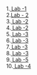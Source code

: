 1.<a href="https://github.com/Akshay3306/23CSBTB-27/blob/main/LAB_1.ipynb"> Lab -1</a><br>
2.<a href ="https://github.com/Akshay3306/23CSBTB-27/blob/main/LAB2.ipynb">Lab - 2</a><br>
3.<a href ="https://github.com/Akshay3306/23CSBTB-27/blob/main/BFS.ipynb"> Lab -2 </a><br>
4.<a href ="https://github.com/Akshay3306/23CSBTB-27/blob/main/Untitled6.ipynb"> Lab -2</a><br>
5.<a href ="https://github.com/Akshay3306/23CSBTB-27/blob/main/lab3"> Lab -3</a><br>
6.<a href ="https://github.com/Akshay3306/23CSBTB-27/blob/main/lab3"> Lab -3</a><br>
7.<a href ="https://github.com/Akshay3306/23CSBTB-27/blob/main/lab3"> Lab -3</a><br>
8.<a href ="https://github.com/Akshay3306/23CSBTB-27/blob/main/lab3"> Lab -3</a><br>
9.<a href ="https://github.com/Akshay3306/23CSBTB-27/blob/main/lab5.ipynb"> Lab -5</a><br>
10.<a href ="https://github.com/Akshay3306/23CSBTB-27/blob/main/Lab4.ipynb"> Lab -4</a><br>




